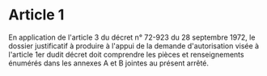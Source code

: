 # Article 1

En application de l'article 3 du décret n° 72-923 du 28 septembre 1972, le dossier justificatif à produire à l'appui de la demande d'autorisation visée à l'article 1er dudit décret doit comprendre les pièces et renseignements énumérés dans les annexes A et B jointes au présent arrêté.
